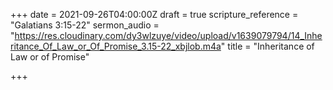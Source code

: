 +++
date = 2021-09-26T04:00:00Z
draft = true
scripture_reference = "Galatians 3:15-22"
sermon_audio = "https://res.cloudinary.com/dy3wlzuye/video/upload/v1639079794/14_Inheritance_Of_Law_or_Of_Promise_3.15-22_xbjlob.m4a"
title = "Inheritance of Law or of Promise"

+++
